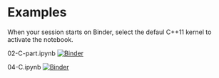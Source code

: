 # Examples

When your session starts on Binder, select the defaul C++11 kernel to activate the notebook. 

02-C-part.ipynb [![Binder](http://mybinder.org/badge_logo.svg)](http://mybinder.org/v2/gh/UVaPhys2660/Examples/main?filepath=02-C-part.ipynb)

04-C.ipynb [![Binder](http://mybinder.org/badge_logo.svg)](http://mybinder.org/v2/gh/UVaPhys2660/Examples/main?filepath=04-C.ipynb)
